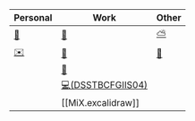 
| Personal                           | Work                                                                                                                                            | Other                                                                                                     |
| ---------------------------------- | ----------------------------------------------------------------------------------------------------------------------------------------------- | --------------------------------------------------------------------------------------------------------- |
| [📅](https://calendar.google.com/) | [💼](https://csojiramixtelematics.atlassian.net/)                                                                                               | [⛅](https://www.yr.no/en/forecast/hourly-table/2-1642467/Indonesia/Bali/Kabupaten%20Badung/Jimbaran?i=0) |
| [✉️](https://mail.google.com/)     | [🌴](https://online.sage.co.za/U05527/#/signin)                                                                                                 | [🤖](https://chat.openai.com/chat)                                                                        |
|                                    | [📎](https://excalidraw.com/#room=cdf273bce7bf898e4e6f,bEzX3mMeQ9w1NRvWCR133Q)                                                                  |                                                                                                           |
|                                    | [💻(DSSTBCFGIIS04)](https://health-configdev.mixtelematics.com/public/mapshow.htm?id=2001&mapid=1A35514B-E08F-4B7C-90B8-CD1774AE8CA3) |                                                                                                           | 
|                                    |         [[MiX.excalidraw]]                                                                                                                                        |                                                                                                           |
